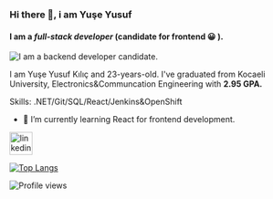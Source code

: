 ### Hi there 👋, i am Yuşe Yusuf
#### I am a *full-stack developer* (candidate for frontend 😀 ).
![I am a *backend developer* candidate.](https://i.hizliresim.com/jflwdlg.png)

I am Yuşe Yusuf Kılıç and 23-years-old. I've graduated from Kocaeli University, Electronics&Communcation Engineering with **2.95 GPA.**

Skills: .NET/Git/SQL/React/Jenkins&OpenShift

- 🌱 I’m currently learning React for frontend development.


[<img src='https://cdn.jsdelivr.net/npm/simple-icons@3.0.1/icons/linkedin.svg' alt='linkedin' height='40' style="font-color:white">](https://www.linkedin.com/in/yuseyusufkilic/)  

[![Top Langs](https://github-readme-stats.vercel.app/api/top-langs/?username=yuseyusufkilic)](https://github.com/anuraghazra/github-readme-stats)

![Profile views](https://gpvc.arturio.dev/yuseyusufkilic)  
